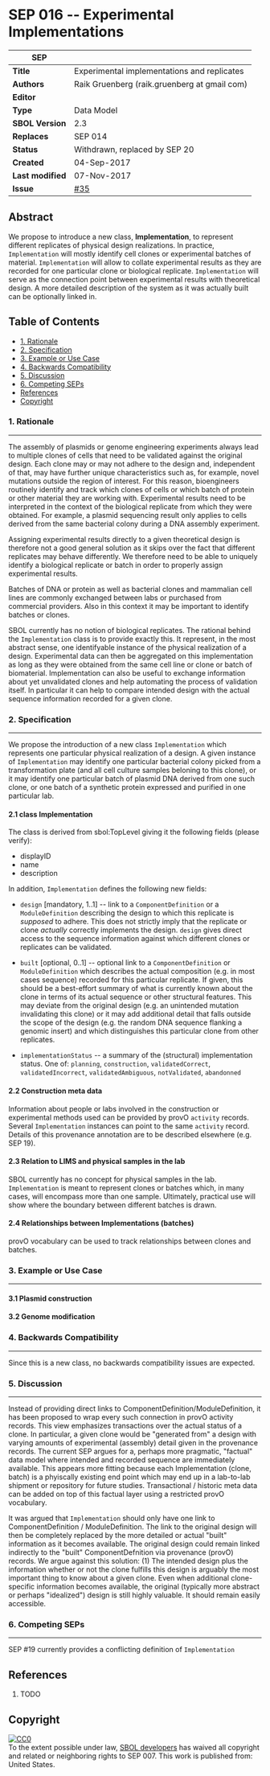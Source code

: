 SEP 016 -- Experimental Implementations
======================================================


SEP                   | <leave empty>
----------------------|--------------
**Title**             | Experimental implementations and replicates
**Authors**           | Raik Gruenberg (raik.gruenberg at gmail com)
**Editor**            | 
**Type**              | Data Model
**SBOL Version**      | 2.3
**Replaces**          | SEP 014
**Status**            | Withdrawn, replaced by SEP 20
**Created**           | 04-Sep-2017
**Last modified**     | 07-Nov-2017
**Issue**          | [#35](https://github.com/SynBioDex/SEPs/issues/35)


Abstract
-----------

We propose to introduce a new class, **Implementation**, to represent different
replicates of physical design realizations. In practice, `Implementation` will
mostly identify cell clones or experimental batches of
material. `Implementation` will allow to collate experimental results as they
are recorded for one particular clone or biological replicate. `Implementation`
will serve as the connection point between experimental results with theoretical
design. A more detailed description of the system as it was actually built can be optionally linked in. 

Table of Contents
---------------------

* [1. Rationale](#rationale)
* [2. Specification](#specification)
* [3. Example or Use Case](#example)
* [4. Backwards Compatibility](#compatibility)
* [5. Discussion](#discussion)
* [6. Competing SEPs](#competing_seps)
* [References](#references)
* [Copyright](#copyright)

### 1. Rationale <a name="rationale"></a>
----------------

The assembly of plasmids or genome engineering experiments always lead to multiple clones of cells that need to be validated against the original design. Each clone may or may not adhere to the design and, independent of that, may have further unique characteristics such as, for example, novel mutations outside the region of interest. For this reason, bioengineers routinely identify and track which clones of cells or which batch of protein or other material they are working with. Experimental results need to be interpreted in the context of the biological replicate from which they were obtained. For example, a plasmid sequencing result only applies to cells derived from the same bacterial colony during a DNA assembly experiment. 

Assigning experimental results directly to a given theoretical design is therefore not a good general solution as it skips over the fact that different replicates may behave differently. We therefore need to be able to uniquely identify a biological replicate or batch in order to properly assign experimental results. 

Batches of DNA or protein as well as bacterial clones and mammalian cell lines are commonly exchanged between labs or purchased from commercial providers. Also in this context it may be important to identify batches or clones.

SBOL currently has no notion of biological replicates. The rational behind the `Implementation` class is to provide exactly this. It represent, in the most abstract sense, one identifyable instance of the physical realization of a design. Experimental data can then be aggregated on this implementation as long as they were obtained from the same cell line or clone or batch of biomaterial. Implementation can also be useful to exchange information about yet unvalidated clones and help automating the process of validation itself. In particular it can help to compare intended design with the actual sequence information recorded for a given clone.


### 2. Specification <a name="specification"></a>
----------------------------------------------

We propose the introduction of a new class `Implementation` which represents one particular physical realization of a design. A given instance of `Implementation` may identify one particular bacterial colony picked from a transformation plate (and all cell culture samples beloning to this clone), or it may identify one particular batch of plasmid DNA derived from one such clone, or one batch of a synthetic protein expressed and purified in one particular lab. 

#### 2.1 class Implementation

The class is derived from sbol:TopLevel giving it the following fields (please verify):
  - displayID
  - name
  - description

In addition, `Implementation` defines the following new fields:

  - `design` [mandatory, 1..1] -- link to a `ComponentDefinition` or a `ModuleDefinition` describing the design to which this replicate is *supposed* to adhere. This does not strictly imply that the replicate or clone *actually* correctly implements the design. `design` gives direct access to the sequence information against which different clones or replicates can be validated.

  - `built` [optional, 0..1] -- optional link to a `ComponentDefinition` or `ModuleDefinition` which describes the actual composition (e.g. in most cases sequence) recorded for this particular replicate. If given, this should be a best-effort summary of what is currently known about the clone in terms of its actual sequence or other structural features. This may deviate from the original design (e.g. an unintended mutation invalidating this clone) or it may add additional detail that falls outside the scope of the design (e.g. the random DNA sequence flanking a genomic insert) and which distinguishes this particular clone from other replicates.
  
  - `implementationStatus` -- a summary of the (structural) implementation status. One of: `planning`, `construction`, `validatedCorrect`, `validatedIncorrect`, `validatedAmbiguous`, `notValidated`, `abandonned`
 
#### 2.2 Construction meta data

Information about people or labs involved in the construction or experimental methods used can be provided by provO `activity` records. Several `Implementation` instances can point to the same `activity` record. Details of this provenance annotation are to be described elsewhere (e.g. SEP 19). 
 
#### 2.3 Relation to LIMS and physical samples in the lab

SBOL currently has no concept for physical samples in the lab. `Implementation` is meant to represent clones or batches which, in many cases, will encompass more than one sample. Ultimately, practical use will show where the boundary between different batches is drawn. 

#### 2.4 Relationships between Implementations (batches)

provO vocabulary can be used to track relationships between clones and batches.

### 3. Example or Use Case <a name='example'></a>
-------------------------------

#### 3.1 Plasmid construction


#### 3.2 Genome modification


### 4. Backwards Compatibility <a name='compatibility'></a>
-----------------

Since this is a new class, no backwards compatibility issues are expected.


### 5. Discussion <a name='discussion'></a>
-----------------

Instead of providing direct links to ComponentDefinition/ModuleDefinition, it has been proposed to wrap every such connection in provO activity records. This view emphasizes transactions over the actual status of a clone. In particular, a given clone would be "generated from" a design with varying amounts of experimental (assembly) detail given in the provenance records. The current SEP argues for a, perhaps more pragmatic, "factual" data model where intended and recorded sequence are immediately available. This appears more fitting because each Implementation (clone, batch) is a phyiscally existing end point which may end up in a lab-to-lab shipment or repository for future studies. Transactional / historic meta data can be added on top of this factual layer using a restricted provO vocabulary. 

It was argued that `Implementation` should only have one link to ComponentDefinition / ModuleDefinition. The link to the original design will then be completely replaced by the more detailed or actual "built" information as it becomes available. The original design could remain linked indirectly to the "built" ComponentDefnition via provenance (provO) records. We argue against this solution: (1) The intended design plus the information whether or not the clone fulfills this design is arguably the most important thing to know about a given clone. Even when additional clone-specific information becomes available, the original (typically more abstract or perhaps "idealized") design is still highly valuable. It should remain easily accessible.


### 6. Competing SEPs <a name='competing_seps'></a>
-----------------

SEP #19 currently provides a conflicting definition of `Implementation`

References <a name='references'></a>
----------------

1. TODO

["Design-Build-Test" thread]: https://groups.google.com/forum/#!topic/sbol-dev/AnpwJP2_f5A

Copyright <a name='copyright'></a>
-------------
<p xmlns:dct="http://purl.org/dc/terms/" xmlns:vcard="http://www.w3.org/2001/vcard-rdf/3.0#">
  <a rel="license"
     href="http://creativecommons.org/publicdomain/zero/1.0/">
    <img src="http://i.creativecommons.org/p/zero/1.0/88x31.png" style="border-style: none;" alt="CC0" />
  </a>
  <br />
  To the extent possible under law,
  <a rel="dct:publisher"
     href="sbolstandard.org">
    <span property="dct:title">SBOL developers</span></a>
  has waived all copyright and related or neighboring rights to
  <span property="dct:title">SEP 007</span>.
This work is published from:
<span property="vcard:Country" datatype="dct:ISO3166"
      content="US" about="sbolstandard.org">
  United States</span>.
</p>
